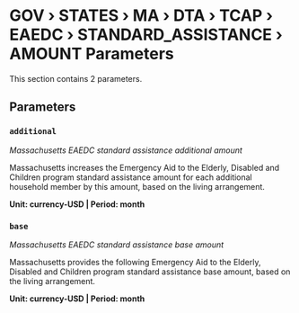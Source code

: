 # GOV › STATES › MA › DTA › TCAP › EAEDC › STANDARD_ASSISTANCE › AMOUNT Parameters

This section contains 2 parameters.

## Parameters

### `additional`
*Massachusetts EAEDC standard assistance additional amount*

Massachusetts increases the Emergency Aid to the Elderly, Disabled and Children program standard assistance amount for each additional household member by this amount, based on the living arrangement.

**Unit: currency-USD | Period: month**


### `base`
*Massachusetts EAEDC standard assistance base amount*

Massachusetts provides the following Emergency Aid to the Elderly, Disabled and Children program standard assistance base amount, based on the living arrangement.

**Unit: currency-USD | Period: month**

